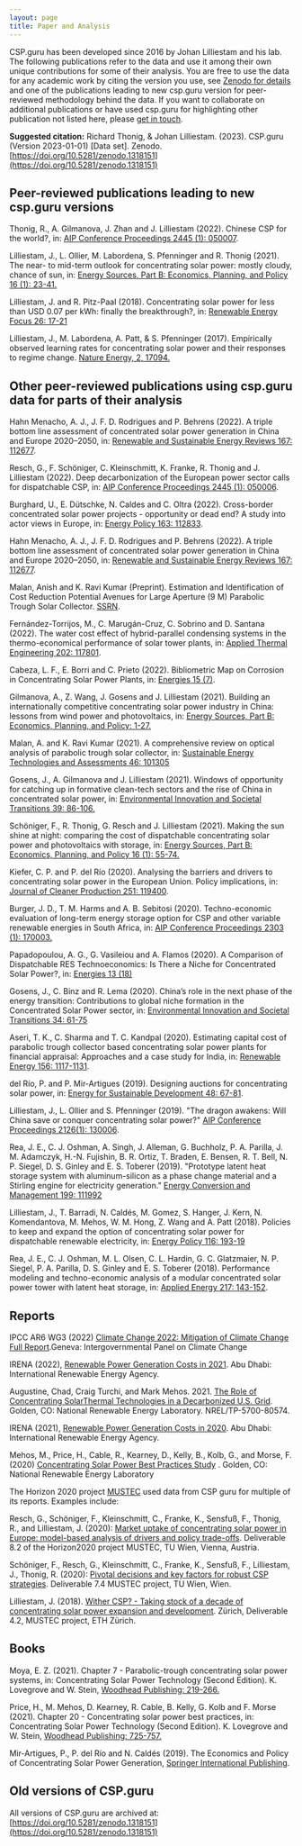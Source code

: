 ```yaml
---
layout: page
title: Paper and Analysis
---
```

CSP.guru has been developed since 2016 by Johan Lilliestam and his lab. The following publications refer to the data and use it among their own unique contributions for some of their analysis. You are free to use the data for any academic work by citing the version you use, see [Zenodo for details](https://doi.org/10.5281/zenodo.1318151) and one of the publications leading to new csp.guru version for peer-reviewed methodology behind the data. If you want to collaborate on additional publications or have used csp.guru for highlighting other publication not listed here, please [get in touch](mailto:richard.thonig@rifs-potsdam.de).

<b>Suggested citation:</b>
Richard Thonig, & Johan Lilliestam. (2023). CSP.guru  (Version 2023-01-01) [Data set]. Zenodo. [https://doi.org/10.5281/zenodo.1318151](https://doi.org/10.5281/zenodo.1318151)

## Peer-reviewed publications leading to new csp.guru versions
Thonig, R., A. Gilmanova, J. Zhan and J. Lilliestam (2022). Chinese CSP for the world?, in: [AIP Conference Proceedings 2445 (1): 050007](https://doi.org/10.1063/5.0085752).

Lilliestam, J., L. Ollier, M. Labordena, S. Pfenninger and R. Thonig (2021). The near- to mid-term outlook for concentrating solar power: mostly cloudy, chance of sun, in: [Energy Sources, Part B: Economics, Planning, and Policy 16 (1): 23-41.](https://doi.org/10.1080/15567249.2020.1773580)

Lilliestam, J. and R. Pitz-Paal (2018). Concentrating solar power for less than USD 0.07 per kWh: finally the breakthrough?, in: [Renewable Energy Focus 26: 17-21](https://doi.org/10.1016/j.ref.2018.06.002)

Lilliestam, J., M. Labordena, A. Patt, & S. Pfenninger (2017). Empirically observed learning rates for concentrating solar power and their responses to regime change. [Nature Energy, 2, 17094.]( https://doi.org/10.1038/nenergy.2017.94)

## Other peer-reviewed publications using csp.guru data for parts of their analysis
Hahn Menacho, A. J., J. F. D. Rodrigues and P. Behrens (2022). A triple bottom line assessment of concentrated solar power generation in China and Europe 2020–2050, in: [Renewable and Sustainable Energy Reviews 167: 112677](https://doi.org/10.1016/j.rser.2022.112677).

Resch, G., F. Schöniger, C. Kleinschmitt, K. Franke, R. Thonig and J. Lilliestam (2022). Deep decarbonization of the European power sector calls for dispatchable CSP, in: [AIP Conference Proceedings 2445 (1): 050006](https://doi.org/10.1063/5.0086710).

Burghard, U., E. Dütschke, N. Caldes and C. Oltra (2022). Cross-border concentrated solar power projects - opportunity or dead end? A study into actor views in Europe, in: [Energy Policy 163: 112833](https://doi.org/10.1016/j.enpol.2022.112833).

Hahn Menacho, A. J., J. F. D. Rodrigues and P. Behrens (2022). A triple bottom line assessment of concentrated solar power generation in China and Europe 2020–2050, in: [Renewable and Sustainable Energy Reviews 167: 112677]( https://doi.org/10.1016/j.rser.2022.112677).

Malan, Anish and K. Ravi Kumar (Preprint). Estimation and Identification of Cost Reduction Potential Avenues for Large Aperture (9 M) Parabolic Trough Solar Collector. [SSRN](http://dx.doi.org/10.2139/ssrn.4048140).

Fernández-Torrijos, M., C. Marugán-Cruz, C. Sobrino and D. Santana (2022). The water cost effect of hybrid-parallel condensing systems in the thermo-economical performance of solar tower plants, in: [Applied Thermal Engineering 202: 117801](https://doi.org/10.1016/j.applthermaleng.2021.117801).

Cabeza, L. F., E. Borri and C. Prieto (2022). Bibliometric Map on Corrosion in Concentrating Solar Power Plants, in: [Energies 15 (7)](https://doi.org/10.3390/en15072619).

Gilmanova, A., Z. Wang, J. Gosens and J. Lilliestam (2021). Building an internationally competitive concentrating solar power industry in China: lessons from wind power and photovoltaics, in: [Energy Sources, Part B: Economics, Planning, and Policy: 1-27.](https://doi.org/10.1080/15567249.2021.1931563)

Malan, A. and K. Ravi Kumar (2021). A comprehensive review on optical analysis of parabolic trough solar collector, in: [Sustainable Energy Technologies and Assessments 46: 101305](https://doi.org/10.1016/j.seta.2021.101305)

Gosens, J., A. Gilmanova and J. Lilliestam (2021). Windows of opportunity for catching up in formative clean-tech sectors and the rise of China in concentrated solar power, in: [Environmental Innovation and Societal Transitions 39: 86-106.](https://doi.org/10.1016/j.eist.2021.03.005)

Schöniger, F., R. Thonig, G. Resch and J. Lilliestam (2021). Making the sun shine at night: comparing the cost of dispatchable concentrating solar power and photovoltaics with storage, in: [Energy Sources, Part B: Economics, Planning, and Policy 16 (1): 55-74.](https://doi.org/10.1080/15567249.2020.1843565)

Kiefer, C. P. and P. del Río (2020). Analysing the barriers and drivers to concentrating solar power in the European Union. Policy implications, in: [Journal of Cleaner Production 251: 119400](https://doi.org/10.1016/j.jclepro.2019.119400).

Burger, J. D., T. M. Harms and A. B. Sebitosi (2020). Techno-economic evaluation of long-term energy storage option for CSP and other variable renewable energies in South Africa, in: [AIP Conference Proceedings 2303 (1): 170003.](https://doi.org/10.1063/5.0028938)

Papadopoulou, A. G., G. Vasileiou and A. Flamos (2020). A Comparison of Dispatchable RES Technoeconomics: Is There a Niche for Concentrated Solar Power?, in: [Energies 13 (18)](https://doi.org/10.3390/en13184768)

Gosens, J., C. Binz and R. Lema (2020). China’s role in the next phase of the energy transition: Contributions to global niche formation in the Concentrated Solar Power sector, in: [Environmental Innovation and Societal Transitions 34: 61-75](https://doi.org/10.1016/j.eist.2019.12.004)

Aseri, T. K., C. Sharma and T. C. Kandpal (2020). Estimating capital cost of parabolic trough collector based concentrating solar power plants for financial appraisal: Approaches and a case study for India, in: [Renewable Energy 156: 1117-1131](https://doi.org/10.1016/j.renene.2020.04.138).

del Río, P. and P. Mir-Artigues (2019). Designing auctions for concentrating solar power, in: [Energy for Sustainable Development 48: 67-81](https://doi.org/10.1016/j.esd.2018.10.005).

Lilliestam, J., L. Ollier and S. Pfenninger (2019). "The dragon awakens: Will China save or conquer concentrating solar power?" [AIP Conference Proceedings 2126(1): 130006](https://aip.scitation.org/doi/abs/10.1063/1.5117648).

Rea, J. E., C. J. Oshman, A. Singh, J. Alleman, G. Buchholz, P. A. Parilla, J. M. Adamczyk, H.-N. Fujishin, B. R. Ortiz, T. Braden, E. Bensen, R. T. Bell, N. P. Siegel, D. S. Ginley and E. S. Toberer (2019). "Prototype latent heat storage system with aluminum-silicon as a phase change material and a Stirling engine for electricity generation." [Energy Conversion and Management 199: 111992](https://doi.org/10.1016/j.enconman.2019.111992)

Lilliestam, J., T. Barradi, N. Caldés, M. Gomez, S. Hanger, J. Kern, N. Komendantova, M. Mehos, W. M. Hong, Z. Wang and A. Patt (2018). Policies to keep and expand the option of concentrating solar power for dispatchable renewable electricity, in: [Energy Policy 116: 193-19](https://doi.org/10.1016/j.enpol.2018.02.014)

Rea, J. E., C. J. Oshman, M. L. Olsen, C. L. Hardin, G. C. Glatzmaier, N. P. Siegel, P. A. Parilla, D. S. Ginley and E. S. Toberer (2018). Performance modeling and techno-economic analysis of a modular concentrated solar power tower with latent heat storage, in: [Applied Energy 217: 143-152](https://doi.org/10.1016/j.apenergy.2018.02.067).

## Reports
IPCC AR6 WG3 (2022) [Climate Change 2022: Mitigation of Climate Change Full Report](https://report.ipcc.ch/ar6wg3/pdf/IPCC_AR6_WGIII_FinalDraft_FullReport.pdf).Geneva: Intergovernmental Panel on Climate Change

IRENA (2022), [Renewable Power Generation Costs in 2021](
https://irena.org/publications/2022/Jul/Renewable-Power-Generation-Costs-in-2021). Abu Dhabi: International Renewable Energy Agency.

Augustine, Chad, Craig Turchi, and Mark Mehos. 2021. [The Role of Concentrating SolarThermal Technologies in a Decarbonized U.S. Grid](https://www.nrel.gov/docs/fy21osti/80574.pdf). Golden, CO: National Renewable Energy Laboratory. NREL/TP-5700-80574.

IRENA (2021), [Renewable Power Generation Costs in 2020](https://www.irena.org/newsroom/pressreleases/2021/Jun/Majority-of-New-Renewables-Undercut-Cheapest-Fossil-Fuel-on-Cost). Abu Dhabi: International Renewable Energy Agency.

Mehos, M., Price, H., Cable, R., Kearney, D., Kelly, B., Kolb, G., and Morse, F. (2020) [Concentrating Solar Power Best Practices Study](https://doi.org/10.2172/1665767)
. Golden, CO: National Renewable Energy Laboratory

The Horizon 2020 project [MUSTEC](www.mustec.eu) used data from CSP guru for multiple of its reports. Examples include:

Resch, G., Schöniger, F., Kleinschmitt, C., Franke, K., Sensfuß, F., Thonig, R., and Lilliestam, J. (2020): [Market uptake of concentrating solar power in Europe: model-based analysis of drivers and policy trade-offs](https://www.mustec.eu/node/130). Deliverable 8.2 of the Horizon2020 project MUSTEC, TU Wien, Vienna, Austria.

Schöniger, F., Resch, G., Kleinschmitt, C., Franke, K., Sensfuß, F., Lilliestam, J., Thonig, R. (2020): [Pivotal decisions and key factors for robust CSP strategies](https://www.iass-potsdam.de/de/ergebnisse/publikationen/2020/pivotal-decisions-and-key-factors-robust-csp-strategies-deliverable). Deliverable 7.4 MUSTEC project, TU Wien, Wien.

Lilliestam, J. (2018). [Wither CSP? - Taking stock of a decade of concentrating solar power expansion and development](https://mustec.eu/node/66). Zürich, Deliverable 4.2, MUSTEC project, ETH Zürich.

## Books
Moya, E. Z. (2021). Chapter 7 - Parabolic-trough concentrating solar power systems, in: Concentrating Solar Power Technology (Second Edition). K. Lovegrove and W. Stein, [Woodhead Publishing: 219-266.](https://doi.org/10.1016/B978-0-12-819970-1.00009-8)

Price, H., M. Mehos, D. Kearney, R. Cable, B. Kelly, G. Kolb and F. Morse (2021). Chapter 20 - Concentrating solar power best practices, in: Concentrating Solar Power Technology (Second Edition). K. Lovegrove and W. Stein, [Woodhead Publishing: 725-757.](https://doi.org/10.1016/B978-0-12-819970-1.00020-7)

Mir-Artigues, P., P. del Río and N. Caldés (2019). The Economics and Policy of Concentrating Solar Power Generation, [Springer International Publishing](https://www.springer.com/gp/book/9783030119379).

## Old versions of CSP.guru
All versions of CSP.guru are archived at: [https://doi.org/10.5281/zenodo.1318151](https://doi.org/10.5281/zenodo.1318151)
